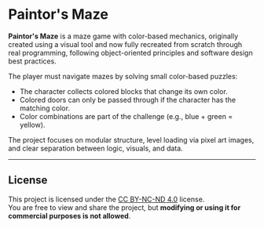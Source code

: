 # Paintor's Maze

**Paintor's Maze** is a maze game with color-based mechanics, originally created using a visual tool and now fully recreated from scratch through real programming, following object-oriented principles and software design best practices.

The player must navigate mazes by solving small color-based puzzles:

- The character collects colored blocks that change its own color.  
- Colored doors can only be passed through if the character has the matching color.  
- Color combinations are part of the challenge (e.g., blue + green = yellow).

The project focuses on modular structure, level loading via pixel art images, and clear separation between logic, visuals, and data.

---

## License

This project is licensed under the [CC BY-NC-ND 4.0](https://creativecommons.org/licenses/by-nc-nd/4.0/) license.  
You are free to view and share the project, but **modifying or using it for commercial purposes is not allowed**.
